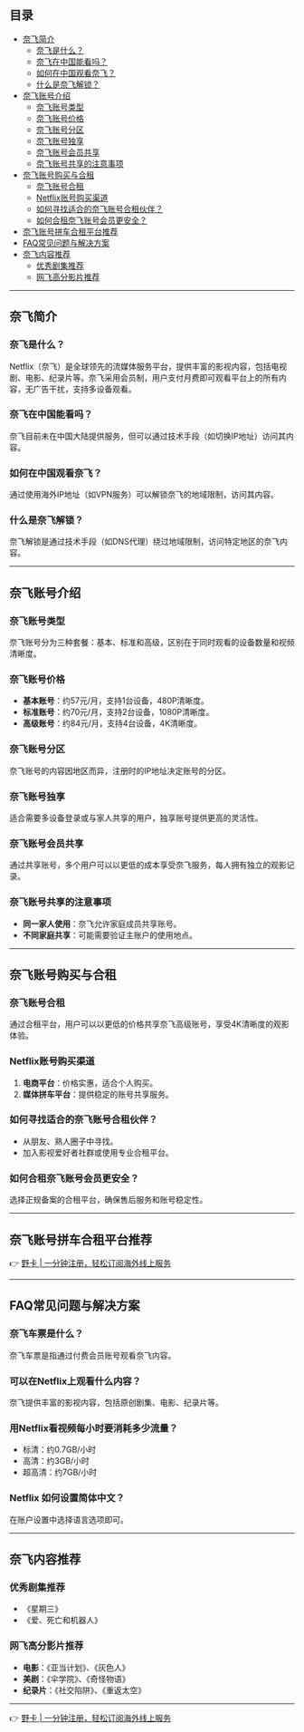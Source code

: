 ## 目录
- [奈飞简介](#奈飞简介)
  - [奈飞是什么？](#奈飞是什么)
  - [奈飞在中国能看吗？](#奈飞在中国能看吗)
  - [如何在中国观看奈飞？](#如何在中国观看奈飞)
  - [什么是奈飞解锁？](#什么是奈飞解锁)
- [奈飞账号介绍](#奈飞账号介绍)
  - [奈飞账号类型](#奈飞账号类型)
  - [奈飞账号价格](#奈飞账号价格)
  - [奈飞账号分区](#奈飞账号分区)
  - [奈飞账号独享](#奈飞账号独享)
  - [奈飞账号会员共享](#奈飞账号会员共享)
  - [奈飞账号共享的注意事项](#奈飞账号共享的注意事项)
- [奈飞账号购买与合租](#奈飞账号购买与合租)
  - [奈飞账号合租](#奈飞账号合租)
  - [Netflix账号购买渠道](#Netflix账号购买渠道)
  - [如何寻找适合的奈飞账号合租伙伴？](#如何寻找适合的奈飞账号合租伙伴)
  - [如何合租奈飞账号会员更安全？](#如何合租奈飞账号会员更安全)
- [奈飞账号拼车合租平台推荐](#奈飞账号拼车合租平台推荐)
- [FAQ常见问题与解决方案](#FAQ常见问题与解决方案)
- [奈飞内容推荐](#奈飞内容推荐)
  - [优秀剧集推荐](#优秀剧集推荐)
  - [网飞高分影片推荐](#网飞高分影片推荐)

---

## 奈飞简介

### 奈飞是什么？
Netflix（奈飞）是全球领先的流媒体服务平台，提供丰富的影视内容，包括电视剧、电影、纪录片等。奈飞采用会员制，用户支付月费即可观看平台上的所有内容，无广告干扰，支持多设备观看。

### 奈飞在中国能看吗？
奈飞目前未在中国大陆提供服务，但可以通过技术手段（如切换IP地址）访问其内容。

### 如何在中国观看奈飞？
通过使用海外IP地址（如VPN服务）可以解锁奈飞的地域限制，访问其内容。

### 什么是奈飞解锁？
奈飞解锁是通过技术手段（如DNS代理）绕过地域限制，访问特定地区的奈飞内容。

---

## 奈飞账号介绍

### 奈飞账号类型
奈飞账号分为三种套餐：基本、标准和高级，区别在于同时观看的设备数量和视频清晰度。

### 奈飞账号价格
- **基本账号**：约57元/月，支持1台设备，480P清晰度。
- **标准账号**：约70元/月，支持2台设备，1080P清晰度。
- **高级账号**：约84元/月，支持4台设备，4K清晰度。

### 奈飞账号分区
奈飞账号的内容因地区而异，注册时的IP地址决定账号的分区。

### 奈飞账号独享
适合需要多设备登录或与家人共享的用户，独享账号提供更高的灵活性。

### 奈飞账号会员共享
通过共享账号，多个用户可以以更低的成本享受奈飞服务，每人拥有独立的观影记录。

### 奈飞账号共享的注意事项
- **同一家人使用**：奈飞允许家庭成员共享账号。
- **不同家庭共享**：可能需要验证主账户的使用地点。

---

## 奈飞账号购买与合租

### 奈飞账号合租
通过合租平台，用户可以以更低的价格共享奈飞高级账号，享受4K清晰度的观影体验。

### Netflix账号购买渠道
1. **电商平台**：价格实惠，适合个人购买。
2. **媒体拼车平台**：提供稳定的账号共享服务。

### 如何寻找适合的奈飞账号合租伙伴？
- 从朋友、熟人圈子中寻找。
- 加入影视爱好者社群或使用专业合租平台。

### 如何合租奈飞账号会员更安全？
选择正规备案的合租平台，确保售后服务和账号稳定性。

---

## 奈飞账号拼车合租平台推荐

👉 [野卡 | 一分钟注册，轻松订阅海外线上服务](https://bit.ly/bewildcard)

---

## FAQ常见问题与解决方案

### 奈飞车票是什么？
奈飞车票是指通过付费会员账号观看奈飞内容。

### 可以在Netflix上观看什么内容？
奈飞提供丰富的影视内容，包括原创剧集、电影、纪录片等。

### 用Netflix看视频每小时要消耗多少流量？
- 标清：约0.7GB/小时
- 高清：约3GB/小时
- 超高清：约7GB/小时

### Netflix 如何设置简体中文？
在账户设置中选择语言选项即可。

---

## 奈飞内容推荐

### 优秀剧集推荐
- 《星期三》
- 《爱、死亡和机器人》

### 网飞高分影片推荐
- **电影**：《亚当计划》、《灰色人》
- **美剧**：《伞学院》、《奇怪物语》
- **纪录片**：《社交陷阱》、《重返太空》

---

👉 [野卡 | 一分钟注册，轻松订阅海外线上服务](https://bit.ly/bewildcard)